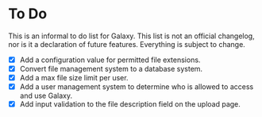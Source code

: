 # To Do

This is an informal to do list for Galaxy. This list is not an official changelog, nor is it a declaration of future features. Everything is subject to change.

- [X] Add a configuration value for permitted file extensions.
- [X] Convert file management system to a database system.
- [X] Add a max file size limit per user.
- [X] Add a user management system to determine who is allowed to access and use Galaxy.
- [X] Add input validation to the file description field on the upload page.

